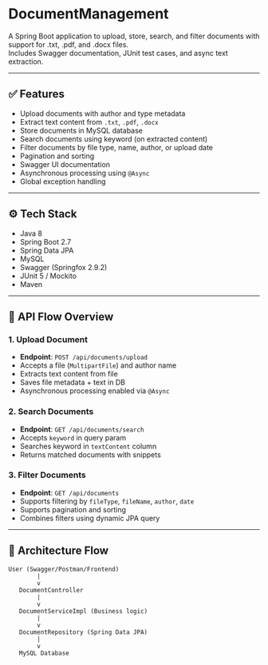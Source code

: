 # DocumentManagement
A Spring Boot application to upload, store, search, and filter documents with support for .txt, .pdf, and .docx files.  
Includes Swagger documentation, JUnit test cases, and async text extraction.

---

## ✅ Features

- Upload documents with author and type metadata
- Extract text content from `.txt`, `.pdf`, `.docx`
- Store documents in MySQL database
- Search documents using keyword (on extracted content)
- Filter documents by file type, name, author, or upload date
- Pagination and sorting
- Swagger UI documentation
- Asynchronous processing using `@Async`
- Global exception handling

---

## ⚙️ Tech Stack

- Java 8
- Spring Boot 2.7
- Spring Data JPA
- MySQL
- Swagger (Springfox 2.9.2)
- JUnit 5 / Mockito
- Maven

---

## 🚀 API Flow Overview

### 1. **Upload Document**
- **Endpoint**: `POST /api/documents/upload`
- Accepts a file (`MultipartFile`) and author name
- Extracts text content from file
- Saves file metadata + text in DB
- Asynchronous processing enabled via `@Async`

### 2. **Search Documents**
- **Endpoint**: `GET /api/documents/search`
- Accepts `keyword` in query param
- Searches keyword in `textContent` column
- Returns matched documents with snippets

### 3. **Filter Documents**
- **Endpoint**: `GET /api/documents`
- Supports filtering by `fileType`, `fileName`, `author`, `date`
- Supports pagination and sorting
- Combines filters using dynamic JPA query

---

## 🧩 Architecture Flow

```plaintext
User (Swagger/Postman/Frontend)
        |
        v
   DocumentController
        |
        v
   DocumentServiceImpl (Business logic)
        |
        v
   DocumentRepository (Spring Data JPA)
        |
        v
   MySQL Database
